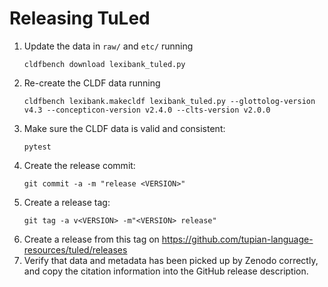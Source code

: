 # Releasing TuLed

1. Update the data in `raw/` and `etc/` running
   ```shell
   cldfbench download lexibank_tuled.py
   ```
2. Re-create the CLDF data running
   ```shell
   cldfbench lexibank.makecldf lexibank_tuled.py --glottolog-version v4.3 --concepticon-version v2.4.0 --clts-version v2.0.0
   ```
3. Make sure the CLDF data is valid and consistent:
   ```shell
   pytest
   ```
4. Create the release commit:
   ```shell
   git commit -a -m "release <VERSION>"
   ```
5. Create a release tag:
   ```
   git tag -a v<VERSION> -m"<VERSION> release"
   ```
6. Create a release from this tag on https://github.com/tupian-language-resources/tuled/releases
7. Verify that data and metadata has been picked up by Zenodo correctly,
   and copy the citation information into the GitHub release description.

